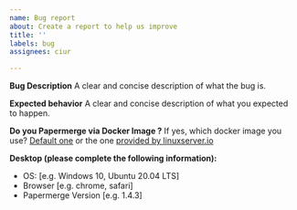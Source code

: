```yaml
---
name: Bug report
about: Create a report to help us improve
title: ''
labels: bug
assignees: ciur

---
```


**Bug Description**
A clear and concise description of what the bug is.

**Expected behavior**
A clear and concise description of what you expected to happen.

**Do you Papermerge via Docker Image ?**
If yes, which docker image you use?
[Default one](https://hub.docker.com/repository/docker/eugenci/papermerge)  or the one [provided by linuxserver.io](https://fleet.linuxserver.io/image?name=linuxserver/papermerge)


**Desktop (please complete the following information):**
 - OS: [e.g. Windows 10, Ubuntu 20.04 LTS]
 - Browser [e.g. chrome, safari]
 - Papermerge Version [e.g. 1.4.3]
